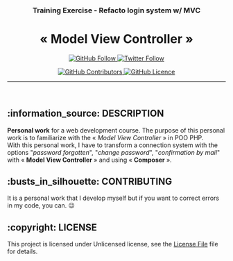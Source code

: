 <h3 align="center">Training Exercise - Refacto login system w/ MVC</h3>
<h1 align="center">« Model View Controller »</h1>


<p align="center">
    <a href="https://github.com/MrSnakie">
        <img src="https://img.shields.io/github/followers/MrSnakie.svg?style=social&label=Follow" alt="GitHub Follow" />
    </a>
    <a href="https://twitter.com/MrSnakie">
        <img src="https://img.shields.io/twitter/follow/MrSnakie.svg?style=social&label=Follow" alt="Twitter Follow" />
    </a>
</p>

<p align="center">
    <a href="https://github.com/MrSnakie/tp-refacto-mvc/graphs/contributors">
        <img src="https://img.shields.io/github/contributors/MrSnakie/tp-refacto-mvc.svg" alt="GitHub Contributors" />
    </a>
    <a href="https://raw.githubusercontent.com/MrSnakie/tp-refacto-mvc/master/LICENSE">
        <img src="https://img.shields.io/badge/license-Unlicense-blue.svg" alt="GitHub Licence" />
    </a>
</p>

---
</br>

<h2>:information_source: DESCRIPTION</h2>

**Personal work** for a web development course. The purpose of this personal work is to familiarize with the « _Model View Controller_ » in POO PHP.  
With this personal work, I have to transform a connection system with the options "_password forgotten_", "_change password_", "_confirmation by mail_" with « **Model View Controller** » and using « **Composer** ».

<h2>:busts_in_silhouette: CONTRIBUTING</h2>

It is a personal work that I develop myself but if you want to correct errors in my code, you can. :wink:

<h2>:copyright: LICENSE</h2>

This project is licensed under Unlicensed license, see the [License File](https://github.com/MrSnakie/tp-refacto-mvc/blob/master/LICENSE) file for details.
